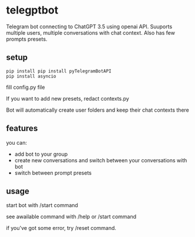 # telegptbot
Telegram bot connecting to ChatGPT 3.5 using openai API. Suuports multiple users, multiple conversations with chat context. Also has few prompts presets.

## setup
```
pip install pip install pyTelegramBotAPI
pip install asyncio
```
fill config.py file

If you want to add new presets, redact contexts.py

Bot will automatically create user folders and keep their chat contexts there

## features
you can:
- add bot to your group
- create new conversations and switch between your conversations with bot
- switch between prompt presets

## usage
start bot with /start command

see awailable command with /help or /start command

if you've got some error, try /reset command.
